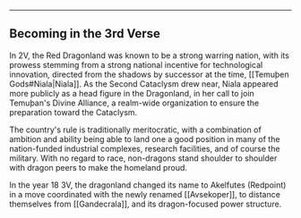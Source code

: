 - - -
## Becoming in the 3rd Verse

In 2V, the Red Dragonland was known to be a strong warring nation, with its prowess stemming from a strong national incentive for technological innovation, directed from the shadows by successor at the time, [[Temuþen Gods#Niala|Niala]]. As the Second Cataclysm drew near, Niala appeared more publicly as a head figure in the Dragonland, in her call to join Temuþan's Divine Alliance, a realm-wide organization to ensure the preparation toward the Cataclysm.

The country's rule is traditionally meritocratic, with a combination of ambition and ability being able to land one a good position in many of the nation-funded industrial complexes, research facilities, and of course the military. With no regard to race, non-dragons stand shoulder to shoulder with dragon peers to make the homeland proud.

In the year 18 3V, the dragonland changed its name to Akelfutes (Redpoint) in a move coordinated with the newly renamed [[Avsekoper]], to distance themselves from [[Gandecrala]], and its dragon-focused power structure.